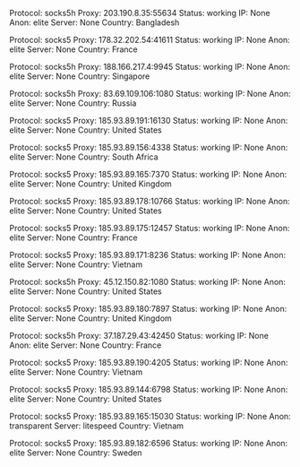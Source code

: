 Protocol: socks5h
Proxy: 203.190.8.35:55634
Status: working
IP: None
Anon: elite
Server: None
Country: Bangladesh

Protocol: socks5
Proxy: 178.32.202.54:41611
Status: working
IP: None
Anon: elite
Server: None
Country: France

Protocol: socks5h
Proxy: 188.166.217.4:9945
Status: working
IP: None
Anon: elite
Server: None
Country: Singapore

Protocol: socks5h
Proxy: 83.69.109.106:1080
Status: working
IP: None
Anon: elite
Server: None
Country: Russia

Protocol: socks5
Proxy: 185.93.89.191:16130
Status: working
IP: None
Anon: elite
Server: None
Country: United States

Protocol: socks5
Proxy: 185.93.89.156:4338
Status: working
IP: None
Anon: elite
Server: None
Country: South Africa

Protocol: socks5
Proxy: 185.93.89.165:7370
Status: working
IP: None
Anon: elite
Server: None
Country: United Kingdom

Protocol: socks5
Proxy: 185.93.89.178:10766
Status: working
IP: None
Anon: elite
Server: None
Country: United States

Protocol: socks5
Proxy: 185.93.89.175:12457
Status: working
IP: None
Anon: elite
Server: None
Country: France

Protocol: socks5
Proxy: 185.93.89.171:8236
Status: working
IP: None
Anon: elite
Server: None
Country: Vietnam

Protocol: socks5h
Proxy: 45.12.150.82:1080
Status: working
IP: None
Anon: elite
Server: None
Country: United States

Protocol: socks5
Proxy: 185.93.89.180:7897
Status: working
IP: None
Anon: elite
Server: None
Country: United Kingdom

Protocol: socks5h
Proxy: 37.187.29.43:42450
Status: working
IP: None
Anon: elite
Server: None
Country: France

Protocol: socks5
Proxy: 185.93.89.190:4205
Status: working
IP: None
Anon: elite
Server: None
Country: Vietnam

Protocol: socks5
Proxy: 185.93.89.144:6798
Status: working
IP: None
Anon: elite
Server: None
Country: United States

Protocol: socks5
Proxy: 185.93.89.165:15030
Status: working
IP: None
Anon: transparent
Server: litespeed
Country: Vietnam

Protocol: socks5
Proxy: 185.93.89.182:6596
Status: working
IP: None
Anon: elite
Server: None
Country: Sweden

